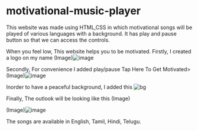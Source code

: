 # motivational-music-player
This website was made using HTML,CSS in which motivational songs will be played of various languages with a background. It has play and pause button so that we can access the controls.

When you feel low, This website helps you to be motivated.
Firstly, I created a logo on my name
(Image)![image](https://user-images.githubusercontent.com/110754843/210195796-0fd4a102-da3e-4570-8c42-0ccdbd0c44fd.png)

Secondly, For convenience I added play/pause 
Tap Here To Get Motivated>
(Image)![image](https://user-images.githubusercontent.com/110754843/210195853-ba48d55d-130d-4e7a-87a4-15c0deb97840.png)

Inorder to have a peaceful background, I added this
![bg](https://user-images.githubusercontent.com/110754843/210195879-9aa56b51-543f-4606-9b60-7d513079ac9b.jpg)

Finally, The outlook  will be looking like this
(Image)

(Image)![image](https://user-images.githubusercontent.com/110754843/210195994-9cdb5bc4-dac5-4a5f-a676-8cf8a1cda05f.png)


The songs are available in English, Tamil, Hindi, Telugu.

